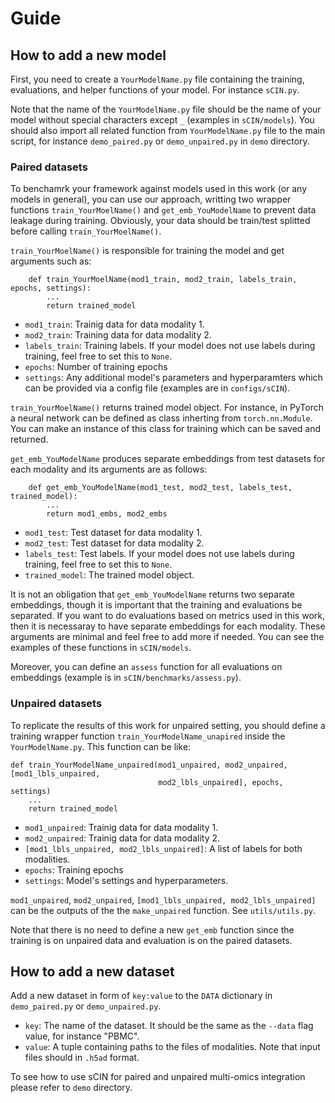 # Guide

## How to add a new model

First, you need to create a `YourModelName.py` file containing the training, evaluations, and helper functions of your model. For instance `sCIN.py`.

Note that the name of the `YourModelName.py` file should be the name of your model without special characters except `_` (examples in `sCIN/models`). You should also import all related function from `YourModelName.py` file to the main script, for instance `demo_paired.py` or `demo_unpaired.py` in `demo` directory.

### Paired datasets

To benchamrk your framework against models used in this work (or any models in general), you can use our approach, writting two wrapper functions `train_YourMoelName()` and `get_emb_YouModelName` to prevent data leakage during training. Obviously, your data should be train/test splitted before calling `train_YourMoelName()`.

`train_YourMoelName()` is responsible for training the model and get arguments such as:
```
    def train_YourMoelName(mod1_train, mod2_train, labels_train, epochs, settings):
        ...
        return trained_model
```
- `mod1_train`: Trainig data for data modality 1.
- `mod2_train`: Training data for data modality 2.
- `labels_train`: Training labels. If your model does not use labels during training, feel free to set this to `None`.
- `epochs`: Number of training epochs
- `settings`: Any additional model's parameters and hyperparamters which can be provided via a config file (examples are in `configs/sCIN`).

`train_YourMoelName()` returns trained model object. For instance, in PyTorch a neural network can be defined as class inherting from `torch.nn.Module`. You can make an instance of this class for training which can be saved and returned.

`get_emb_YouModelName` produces separate embeddings from test datasets for each modality and its arguments are as follows:
```
    def get_emb_YouModelName(mod1_test, mod2_test, labels_test, trained_model):
        ...
        return mod1_embs, mod2_embs
```
- `mod1_test`: Test dataset for data modality 1.
- `mod2_test`: Test dataset for data modality 2.
- `labels_test`: Test labels. If your model does not use labels during training, feel free to set this to `None`.
- `trained_model`: The trained model object.

It is not an obligation that `get_emb_YouModelName` returns two separate embeddings, though it is important that the training and evaluations be separated. If you want to do evaluations based on metrics used in this work, then it is necessaray to have separate embeddings for each modality.
These arguments are minimal and feel free to add more if needed. You can see the examples of these functions in `sCIN/models`.

Moreover, you can define an `assess` function for all evaluations on embeddings (example is in `sCIN/benchmarks/assess.py`).

### Unpaired datasets

To replicate the results of this work for unpaired setting, you should define a training wrapper function `train_YourModelName_unapired` inside the `YourModelName.py`. This function can be like:

```
def train_YourModelName_unpaired(mod1_unpaired, mod2_unpaired, [mod1_lbls_unpaired,
                                 mod2_lbls_unpaired], epochs, settings)
    ...
    return trained_model
```
- `mod1_unpaired`: Trainig data for data modality 1. 
- `mod2_unpaired`: Trainig data for data modality 2.
- `[mod1_lbls_unpaired, mod2_lbls_unpaired]`: A list of labels for both modalities.
- `epochs`: Training epochs
- `settings`: Model's settings and hyperparameters.

`mod1_unpaired`, `mod2_unpaired`, `[mod1_lbls_unpaired, mod2_lbls_unpaired]` can be the outputs of the the `make_unpaired` function. See `utils/utils.py`.

Note that there is no need to define a new `get_emb` function since the training is on unpaired data and evaluation is on the paired datasets.

## How to add a new dataset

Add a new dataset in form of `key:value` to the `DATA` dictionary in `demo_paired.py` or `demo_unpaired.py`.

- `key`: The name of the dataset. It should be the same as the `--data` flag value, for instance "PBMC".
- `value`: A tuple containing paths to the files of modalities. Note that input files should in `.h5ad` format. 


To see how to use sCIN for paired and unpaired multi-omics integration please refer to `demo` directory.